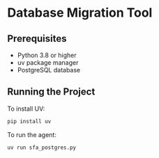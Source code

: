 # Database Migration Tool

## Prerequisites
- Python 3.8 or higher
- uv package manager
- PostgreSQL database

## Running the Project

To install UV:

```bash
pip install uv
```

To run the agent:

```bash
uv run sfa_postgres.py
```